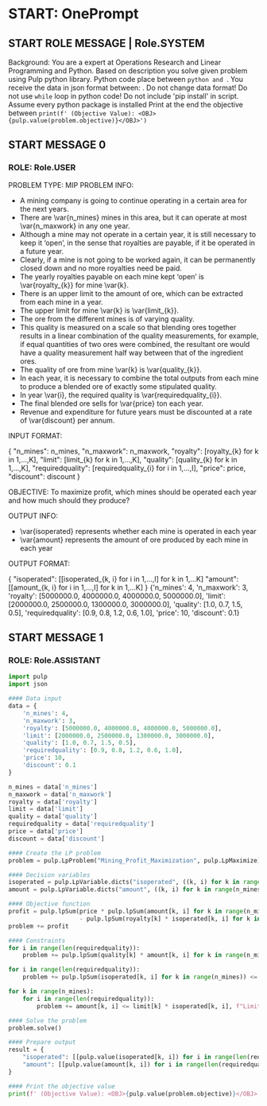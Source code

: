 # START: OnePrompt 
## START ROLE MESSAGE | Role.SYSTEM 
Background: You are a expert at Operations Research and Linear Programming and Python. Based on description you solve given problem using Pulp python library. Python code place between ```python and ```. You receive the data in json format between: <DATA></DATA>. Do not change data format! Do not use `while` loop in python code! Do not include 'pip install' in script. Assume every python package is installed Print at the end the objective between <OBJ></OBJ> `print(f' (Objective Value): <OBJ>{pulp.value(problem.objective)}</OBJ>')`  
## START MESSAGE 0 
### ROLE: Role.USER
<DESCRIPTION>
PROBLEM TYPE: MIP
PROBLEM INFO:

- A mining company is going to continue operating in a certain area for the next years. 
- There are \var{n_mines} mines in this area, but it can operate at most \var{n_maxwork} in any one year. 
- Although a mine may not operate in a certain year, it is still necessary to keep it ‘open’, in the sense that royalties are payable, if it be operated in a future year. 
- Clearly, if a mine is not going to be worked again, it can be permanently closed down and no more royalties need be paid. 
- The yearly royalties payable on each mine kept ‘open’ is \var{royalty_{k}} for mine \var{k}.
- There is an upper limit to the amount of ore, which can be extracted from each mine in a year. 
- The upper limit for mine \var{k} is \var{limit_{k}}.
- The ore from the different mines is of varying quality.
- This quality is measured on a scale so that blending ores together results in a linear combination of the quality measurements, for example, if equal quantities of two ores were combined, the resultant ore would have a quality measurement half way between
that of the ingredient ores. 
- The quality of ore from mine \var{k} is \var{quality_{k}}.
- In each year, it is necessary to combine the total outputs from each mine to produce a blended ore of exactly some stipulated quality.
- In year \var{i}, the required quality is \var{requiredquality_{i}}.
- The final blended ore sells for \var{price} ton each year. 
- Revenue and expenditure for future years must be discounted at a rate of \var{discount} per annum.

INPUT FORMAT:

{
    "n_mines": n_mines,
    "n_maxwork": n_maxwork,
    "royalty": [royalty_{k} for k in 1,...,K],
    "limit": [limit_{k} for k in 1,...,K],
    "quality": [quality_{k} for k in 1,...,K],
    "requiredquality": [requiredquality_{i} for i in 1,...,I],
    "price": price,
    "discount": discount
}


OBJECTIVE: To maximize profit, which mines should be operated each year and how much should they produce?

OUTPUT INFO:

- \var{isoperated} represents whether each mine is operated in each year
- \var{amount} represents the amount of ore produced by each mine in each year

OUTPUT FORMAT:

{
    "isoperated": [[isoperated_{k, i} for i in 1,...,I] for k in 1,...K]
    "amount": [[amount_{k, i} for i in 1,...,I] for k in 1,...K]
}
</DESCRIPTION>
<DATA>
{'n_mines': 4, 'n_maxwork': 3, 'royalty': [5000000.0, 4000000.0, 4000000.0, 5000000.0], 'limit': [2000000.0, 2500000.0, 1300000.0, 3000000.0], 'quality': [1.0, 0.7, 1.5, 0.5], 'requiredquality': [0.9, 0.8, 1.2, 0.6, 1.0], 'price': 10, 'discount': 0.1}</DATA>


## START MESSAGE 1 
### ROLE: Role.ASSISTANT
```python
import pulp
import json

#### Data input
data = {
    'n_mines': 4,
    'n_maxwork': 3,
    'royalty': [5000000.0, 4000000.0, 4000000.0, 5000000.0],
    'limit': [2000000.0, 2500000.0, 1300000.0, 3000000.0],
    'quality': [1.0, 0.7, 1.5, 0.5],
    'requiredquality': [0.9, 0.8, 1.2, 0.6, 1.0],
    'price': 10,
    'discount': 0.1
}

n_mines = data['n_mines']
n_maxwork = data['n_maxwork']
royalty = data['royalty']
limit = data['limit']
quality = data['quality']
requiredquality = data['requiredquality']
price = data['price']
discount = data['discount']

#### Create the LP problem
problem = pulp.LpProblem("Mining_Profit_Maximization", pulp.LpMaximize)

#### Decision variables
isoperated = pulp.LpVariable.dicts("isoperated", ((k, i) for k in range(n_mines) for i in range(len(requiredquality))), cat='Binary')
amount = pulp.LpVariable.dicts("amount", ((k, i) for k in range(n_mines) for i in range(len(requiredquality))), lowBound=0)

#### Objective function
profit = pulp.lpSum(price * pulp.lpSum(amount[k, i] for k in range(n_mines) for i in range(len(requiredquality))) 
                    - pulp.lpSum(royalty[k] * isoperated[k, i] for k in range(n_mines) for i in range(len(requiredquality))))
problem += profit

#### Constraints
for i in range(len(requiredquality)):
    problem += pulp.lpSum(quality[k] * amount[k, i] for k in range(n_mines)) == requiredquality[i], f"Quality_Constraint_{i}"

for i in range(len(requiredquality)):
    problem += pulp.lpSum(isoperated[k, i] for k in range(n_mines)) <= n_maxwork, f"Max_Work_Constraint_{i}"

for k in range(n_mines):
    for i in range(len(requiredquality)):
        problem += amount[k, i] <= limit[k] * isoperated[k, i], f"Limit_Constraint_{k}_{i}"

#### Solve the problem
problem.solve()

#### Prepare output
result = {
    "isoperated": [[pulp.value(isoperated[k, i]) for i in range(len(requiredquality))] for k in range(n_mines)],
    "amount": [[pulp.value(amount[k, i]) for i in range(len(requiredquality))] for k in range(n_mines)]
}

#### Print the objective value
print(f' (Objective Value): <OBJ>{pulp.value(problem.objective)}</OBJ>')
```

